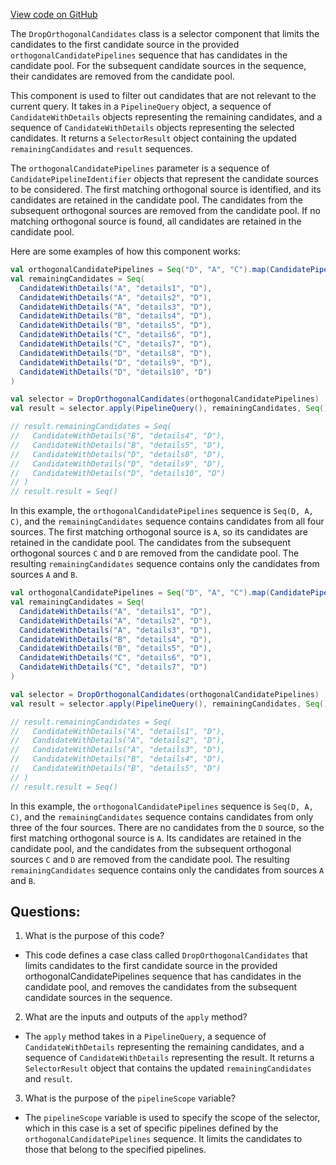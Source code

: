 [View code on GitHub](https://github.com/misbahsy/the-algorithm/product-mixer/component-library/src/main/scala/com/twitter/product_mixer/component_library/selector/DropOrthogonalCandidates.scala)

The `DropOrthogonalCandidates` class is a selector component that limits the candidates to the first candidate source in the provided `orthogonalCandidatePipelines` sequence that has candidates in the candidate pool. For the subsequent candidate sources in the sequence, their candidates are removed from the candidate pool. 

This component is used to filter out candidates that are not relevant to the current query. It takes in a `PipelineQuery` object, a sequence of `CandidateWithDetails` objects representing the remaining candidates, and a sequence of `CandidateWithDetails` objects representing the selected candidates. It returns a `SelectorResult` object containing the updated `remainingCandidates` and `result` sequences.

The `orthogonalCandidatePipelines` parameter is a sequence of `CandidatePipelineIdentifier` objects that represent the candidate sources to be considered. The first matching orthogonal source is identified, and its candidates are retained in the candidate pool. The candidates from the subsequent orthogonal sources are removed from the candidate pool. If no matching orthogonal source is found, all candidates are retained in the candidate pool.

Here are some examples of how this component works:

```scala
val orthogonalCandidatePipelines = Seq("D", "A", "C").map(CandidatePipelineIdentifier(_))
val remainingCandidates = Seq(
  CandidateWithDetails("A", "details1", "D"),
  CandidateWithDetails("A", "details2", "D"),
  CandidateWithDetails("A", "details3", "D"),
  CandidateWithDetails("B", "details4", "D"),
  CandidateWithDetails("B", "details5", "D"),
  CandidateWithDetails("C", "details6", "D"),
  CandidateWithDetails("C", "details7", "D"),
  CandidateWithDetails("D", "details8", "D"),
  CandidateWithDetails("D", "details9", "D"),
  CandidateWithDetails("D", "details10", "D")
)

val selector = DropOrthogonalCandidates(orthogonalCandidatePipelines)
val result = selector.apply(PipelineQuery(), remainingCandidates, Seq())

// result.remainingCandidates = Seq(
//   CandidateWithDetails("B", "details4", "D"),
//   CandidateWithDetails("B", "details5", "D"),
//   CandidateWithDetails("D", "details8", "D"),
//   CandidateWithDetails("D", "details9", "D"),
//   CandidateWithDetails("D", "details10", "D")
// )
// result.result = Seq()
```

In this example, the `orthogonalCandidatePipelines` sequence is `Seq(D, A, C)`, and the `remainingCandidates` sequence contains candidates from all four sources. The first matching orthogonal source is `A`, so its candidates are retained in the candidate pool. The candidates from the subsequent orthogonal sources `C` and `D` are removed from the candidate pool. The resulting `remainingCandidates` sequence contains only the candidates from sources `A` and `B`.

```scala
val orthogonalCandidatePipelines = Seq("D", "A", "C").map(CandidatePipelineIdentifier(_))
val remainingCandidates = Seq(
  CandidateWithDetails("A", "details1", "D"),
  CandidateWithDetails("A", "details2", "D"),
  CandidateWithDetails("A", "details3", "D"),
  CandidateWithDetails("B", "details4", "D"),
  CandidateWithDetails("B", "details5", "D"),
  CandidateWithDetails("C", "details6", "D"),
  CandidateWithDetails("C", "details7", "D")
)

val selector = DropOrthogonalCandidates(orthogonalCandidatePipelines)
val result = selector.apply(PipelineQuery(), remainingCandidates, Seq())

// result.remainingCandidates = Seq(
//   CandidateWithDetails("A", "details1", "D"),
//   CandidateWithDetails("A", "details2", "D"),
//   CandidateWithDetails("A", "details3", "D"),
//   CandidateWithDetails("B", "details4", "D"),
//   CandidateWithDetails("B", "details5", "D")
// )
// result.result = Seq()
```

In this example, the `orthogonalCandidatePipelines` sequence is `Seq(D, A, C)`, and the `remainingCandidates` sequence contains candidates from only three of the four sources. There are no candidates from the `D` source, so the first matching orthogonal source is `A`. Its candidates are retained in the candidate pool, and the candidates from the subsequent orthogonal sources `C` and `D` are removed from the candidate pool. The resulting `remainingCandidates` sequence contains only the candidates from sources `A` and `B`.
## Questions: 
 1. What is the purpose of this code?
- This code defines a case class called `DropOrthogonalCandidates` that limits candidates to the first candidate source in the provided orthogonalCandidatePipelines sequence that has candidates in the candidate pool, and removes the candidates from the subsequent candidate sources in the sequence.

2. What are the inputs and outputs of the `apply` method?
- The `apply` method takes in a `PipelineQuery`, a sequence of `CandidateWithDetails` representing the remaining candidates, and a sequence of `CandidateWithDetails` representing the result. It returns a `SelectorResult` object that contains the updated `remainingCandidates` and `result`.

3. What is the purpose of the `pipelineScope` variable?
- The `pipelineScope` variable is used to specify the scope of the selector, which in this case is a set of specific pipelines defined by the `orthogonalCandidatePipelines` sequence. It limits the candidates to those that belong to the specified pipelines.